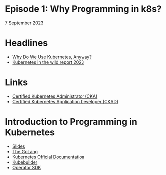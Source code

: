 # Episode 1: Why Programming in k8s?

7 September 2023

# Headlines

- [Why Do We Use Kubernetes, Anyway?](https://betterprogramming.pub/why-do-we-use-kubernetes-anyway-644544082f43)
- [Kubernetes in the wild report 2023
  ](https://www.dynatrace.com/news/blog/kubernetes-in-the-wild-2023/)

# Links

- [Certified Kubernetes Administrator (CKA)](https://training.linuxfoundation.org/certification/certified-kubernetes-administrator-cka/)
- [Certified Kubernetes Application Developer (CKAD)](https://training.linuxfoundation.org/certification/certified-kubernetes-application-developer-ckad/)

# Introduction to Programming in Kubernetes

- [Slides](../../docs/Programming%20in%20K8s/)
- [The GoLang](https://go.dev/)
- [Kubernetes Official Documentation](https://kubernetes.io/)
- [Kubebuilder](https://book.kubebuilder.io/)
- [Operator SDK](https://sdk.operatorframework.io/)
